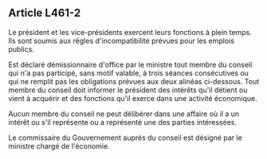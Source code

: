 Article L461-2
----
Le président et les vice-présidents exercent leurs fonctions à plein temps. Ils
sont soumis aux règles d'incompatibilité prévues pour les emplois publics.

Est déclaré démissionnaire d'office par le ministre tout membre du conseil qui
n'a pas participé, sans motif valable, à trois séances consécutives ou qui ne
remplit pas les obligations prévues aux deux alinéas ci-dessous. Tout membre du
conseil doit informer le président des intérêts qu'il détient ou vient à
acquérir et des fonctions qu'il exerce dans une activité économique.

Aucun membre du conseil ne peut délibérer dans une affaire où il a un intérêt ou
s'il représente ou a représenté une des parties intéressées.

Le commissaire du Gouvernement auprès du conseil est désigné par le ministre
chargé de l'économie.
